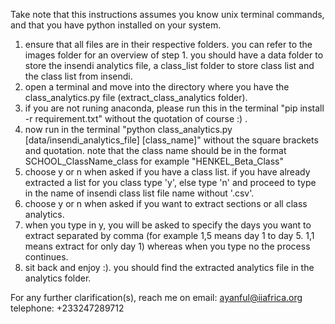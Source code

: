 Take note that this instructions assumes you know unix terminal commands, and that you have python installed on your system.

1. ensure that all files are in their respective folders. you can refer to the images folder for an overview of step 1. you should have a data folder to store the insendi analytics file, a class_list folder to store class list and the class list from insendi.
2. open a terminal and move into the directory where you have the class_analytics.py file (extract_class_analytics folder).
3. if you are not runing anaconda, please run this in the terminal "pip install -r requirement.txt" without the quotation of course :) .
4. now run in the terminal "python class_analytics.py [data/insendi_analytics_file] [class_name]" without the square brackets and quotation. note that the class name should be in the format SCHOOL_ClassName_class for example "HENKEL_Beta_Class"
5. choose y or n when asked if you have a class list. if you have already extracted a list for you class type 'y', else type 'n' and proceed to type in the name of insendi class list file name without '.csv'.
6. choose y or n when asked if you want to extract sections or all class analytics.
7. when you type in y, you will be asked to specify the days you want to extract separated by comma (for example 1,5 means day 1 to day 5. 1,1 means extract for only day 1) whereas when you type no the process continues.
8. sit back and enjoy :). you should find the extracted analytics file in the analytics folder.

For any further clarification(s), reach me on 
email: ayanful@iiafrica.org
telephone: +233247289712
